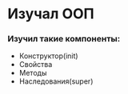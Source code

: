

# Изучал ООП

### Изучил такие компоненты:
- Конструктор(init)
- Свойства
- Методы
- Наследования(super)

